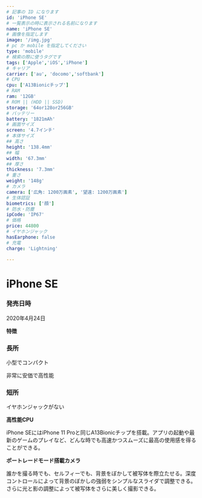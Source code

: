 ```yaml
---
# 記事の ID になります
id: 'iPhone SE'
# 一覧表示の時に表示される名前になります
name: 'iPhone SE'
# 画像を指定します
image: '/img.jpg'
# pc か mobile を指定してください
type: 'mobile'
# 検索の際に使うタグです
tags: ['Apple','iOS','iPhone']
# キャリア
carrier: ['au', 'docomo','softbank']
# CPU
cpu: ['A13Bionicチップ']
# RAM
ram: '12GB'
# ROM || (HDD || SSD)
storage: '64or128or256GB'
# バッテリー
battery: '1821mAh'
# 画面サイズ
screen: '4.7インチ'
# 本体サイズ
## 高さ
height: '138.4mm'
## 幅
width: '67.3mm'
## 厚さ
thickness: '7.3mm'
# 重さ
weight: '148g'
# カメラ
camera: ['広角: 1200万画素', '望遠: 1200万画素']
# 生体認証
biometrics: ['顔']
# 防水・防塵
ipCode: 'IP67'
# 価格
price: 44800
# イヤホンジャック
hasEarphone: false
# 充電
charge: 'Lightning'

---
```


# iPhone SE

### 発売日時
2020年4月24日
  
**特徴**

### 長所

小型でコンパクト

非常に安価で高性能

### 短所

イヤホンジャックがない

**高性能CPU**

iPhone SEにはiPhone 11 Proと同じA13Bionicチップを搭載。アプリの起動や最新のゲームのプレイなど、どんな時でも高速かつスムーズに最高の使用感を得ることができる。

**ポートレードモード搭載カメラ**

誰かを撮る時でも、セルフィーでも、背景をぼかして被写体を際立たせる。深度コントロールによって背景のぼかしの強弱をシンプルなスライダで調整できる。さらに光と影の調整によって被写体をさらに美しく撮影できる。


